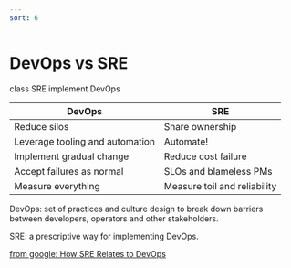 ```yaml
---
sort: 6
---
```


# DevOps vs SRE

class SRE implement DevOps

| DevOps                          | SRE                          |
| ------------------------------- | ---------------------------- |
| Reduce silos                    | Share ownership              |
| Leverage tooling and automation | Automate!                    |
| Implement gradual change        | Reduce cost failure          |
| Accept failures as normal       | SLOs and blameless PMs       |
| Measure everything              | Measure toil and reliability |



DevOps: set of practices and culture design to break down barriers between developers, operators and other stakeholders.

SRE: a prescriptive way for implementing DevOps.




[from google: How SRE Relates to DevOps](https://sre.google/workbook/how-sre-relates/)
